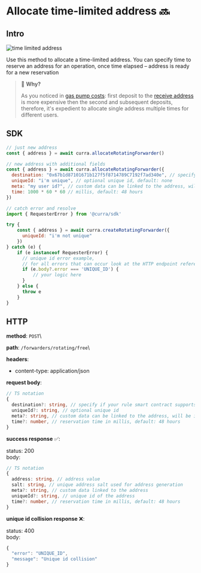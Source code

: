 # Allocate time-limited address 🔜

## Intro

![time limited address](/obsidian/images/temporary_addresses.png)

Use this method to allocate a time-limited address. You can specify time to reserve an address for an operation, once time elapsed – address is ready for a new reservation

> 💸 **Why?**
> 
> As you noticed in [gas pump costs](/obsidian/costs/gas_pump.md): first deposit to the [receive address](obsidian/features/receive_addresses/index.md) is more expensive then the second and subsequent deposits,
> therefore, it's expedient to allocate single address multiple times for different users.

## SDK

```js
// just new address
const { address } = await curra.allocateRotatingForwarder()

// new address with additional fields
const { address } = await curra.allocateRotatingForwarder({
  destination: "0x67b1d87101671b127f5f8714789C7192f7ad340e", // specify if your rule smart contract supports multiple destinations
  uniqueId: "i'm unique", // optional unique id, default: none
  meta: "my user id?", // custom data can be linked to the address, will be included in  incomes webhooks, default: none
  time: 1000 * 60 * 60 // millis, default: 48 hours
})

// catch error and resolve
import { RequesterError } from '@curra/sdk'

try {
	const { address } = await curra.createRotatingForwarder({
	  uniqueId: "i'm not unique"
	})
} catch (e) {
	if (e instanceof RequesterError) {
      // unique id error example,
      // for all errors that can occur look at the HTTP endpoint reference below
	  if (e.body?.error === 'UNIQUE_ID') {
		  // your logic here
	  }	
	} else {
	  throw e
	}
}
```

## HTTP

**method**: `POST`\

**path**: `/forwarders/rotating/free`\

**headers**: 
- content-type: application/json

**request body**:
```ts
// TS notation
{
  destination?: string, // specify if your rule smart contract supports multiple destinations
  uniqueId?: string, // optional unique id 
  meta?: string, // custom data can be linked to the address, will be included in incomes webhooks
  time?: number, // reservation time in millis, default: 48 hours
}
```

**success response** ✅:

status: 200\
body:
```ts
// TS notation
{
  address: string, // address value
  salt: string, // unique address salt used for address generation
  meta?: string, // custom data linked to the address
  uniqueId?: string, // unique id of the address
  time?: number, // reservation time in millis, default: 48 hours
}
```

**unique id collision response** ❌:

status: 400\
body:
```ts
{ 
  "error": "UNIQUE_ID", 
  "message": "Unique id collision" 
}
```
